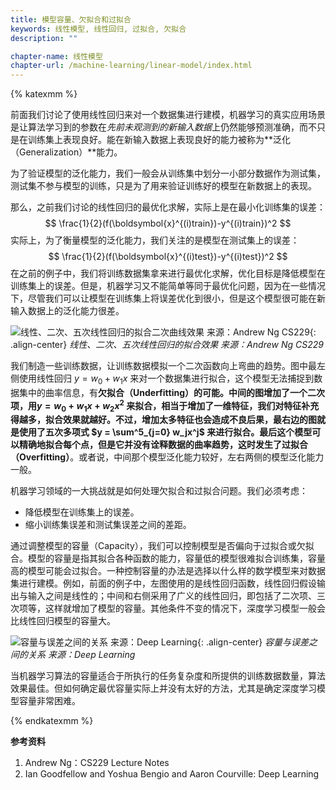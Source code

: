 ```yaml
---
title: 模型容量、欠拟合和过拟合
keywords: 线性模型, 线性回归, 过拟合, 欠拟合
description: ""

chapter-name: 线性模型
chapter-url: /machine-learning/linear-model/index.html
---
```


{% katexmm %}

前面我们讨论了使用线性回归来对一个数据集进行建模，机器学习的真实应用场景是让算法学习到的参数在*先前未观测到的新输入数据*上仍然能够预测准确，而不只是在训练集上表现良好。能在新输入数据上表现良好的能力被称为**泛化（Generalization）**能力。

为了验证模型的泛化能力，我们一般会从训练集中划分一小部分数据作为测试集，测试集不参与模型的训练，只是为了用来验证训练好的模型在新数据上的表现。

那么，之前我们讨论的线性回归的最优化求解，实际上是在最小化训练集的误差：
$$
\frac{1}{2}(f(\boldsymbol{x}^{(i)train})-y^{(i)train})^2
$$
实际上，为了衡量模型的泛化能力，我们关注的是模型在测试集上的误差：
$$
\frac{1}{2}(f(\boldsymbol{x}^{(i)test})-y^{(i)test})^2
$$
在之前的例子中，我们将训练数据集拿来进行最优化求解，优化目标是降低模型在训练集上的误差。但是，机器学习又不能简单等同于最优化问题，因为在一些情况下，尽管我们可以让模型在训练集上将误差优化到很小，但是这个模型很可能在新输入数据上的泛化能力很差。

![线性、二次、五次线性回归的拟合二次曲线效果 来源：Andrew Ng CS229](http://aixingqiu-1258949597.cos.ap-beijing.myqcloud.com/2020-05-25-230938.png){: .align-center}
*线性、二次、五次线性回归的拟合效果 来源：Andrew Ng CS229*

我们制造一些训练数据，让训练数据模拟一个二次函数向上弯曲的趋势。图中最左侧使用线性回归 $y = w_0 + w_1x$ 来对一个数据集进行拟合，这个模型无法捕捉到数据集中的曲率信息，有**欠拟合（Underfitting）**的可能。中间的图增加了一个二次项，用$y = w_0 + w_1x + w_2x^2$ 来拟合，相当于增加了一维特征，我们对特征补充得越多，拟合效果就越好。不过，增加太多特征也会造成不良后果，最右边的图就是使用了五次多项式 $y = \sum^5_{j=0} w_jx^j$ 来进行拟合。最后这个模型可以精确地拟合每个点，但是它并没有诠释数据的曲率趋势，这时发生了**过拟合（Overfitting）**。或者说，中间那个模型泛化能力较好，左右两侧的模型泛化能力一般。

机器学习领域的一大挑战就是如何处理欠拟合和过拟合问题。我们必须考虑：

* 降低模型在训练集上的误差。
* 缩小训练集误差和测试集误差之间的差距。

通过调整模型的容量（Capacity），我们可以控制模型是否偏向于过拟合或欠拟合。模型的容量是指其拟合各种函数的能力，容量低的模型很难拟合训练集，容量高的模型可能会过拟合。一种控制容量的办法是选择以什么样的数学模型来对数据集进行建模。例如，前面的例子中，左图使用的是线性回归函数，线性回归假设输出与输入之间是线性的；中间和右侧采用了广义的线性回归，即包括了二次项、三次项等，这样就增加了模型的容量。其他条件不变的情况下，深度学习模型一般会比线性回归模型的容量大。

![容量与误差之间的关系 来源：Deep Learning](http://aixingqiu-1258949597.cos.ap-beijing.myqcloud.com/2020-05-25-230921.png){: .align-center}
*容量与误差之间的关系 来源：Deep Learning*

当机器学习算法的容量适合于所执行的任务复杂度和所提供的训练数据数量，算法效果最佳。但如何确定最优容量实际上并没有太好的方法，尤其是确定深度学习模型容量非常困难。

{% endkatexmm %}

**参考资料**

1. Andrew Ng：CS229 Lecture Notes
2. Ian Goodfellow and Yoshua Bengio and Aaron Courville: Deep Learning